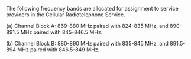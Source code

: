 The following frequency bands are allocated for assignment to service providers in the Cellular Radiotelephone Service.

(a) Channel Block A: 869-880 MHz paired with 824-835 MHz, and 890-891.5 MHz paired with 845-846.5 MHz.

(b) Channel Block B: 880-890 MHz paired with 835-845 MHz, and 891.5-894 MHz paired with 846.5-849 MHz.

